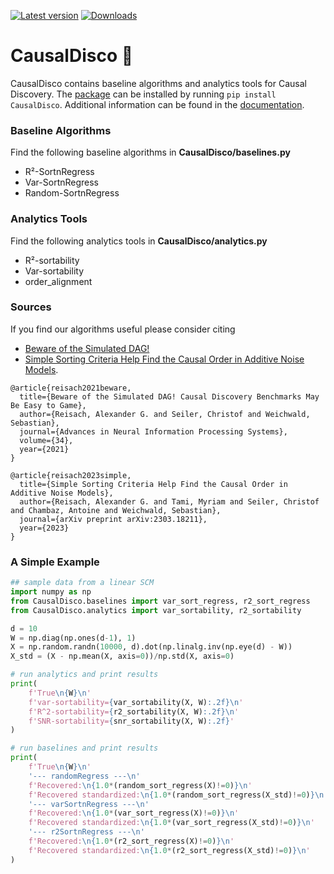[![Latest version](https://badge.fury.io/py/CausalDisco.svg)](https://badge.fury.io/py/CausalDisco)
[![Downloads](https://static.pepy.tech/personalized-badge/CausalDisco?period=total&units=international_system&left_color=grey&right_color=green&left_text=Downloads)](https://pepy.tech/project/CausalDisco)


# CausalDisco 🪩

CausalDisco contains baseline algorithms and analytics tools for Causal Discovery. The [package](https://pypi.org/project/CausalDisco/) can be installed by running `pip install CausalDisco`. Additional information can be found in the [documentation](https://causaldisco.github.io/CausalDisco/).

### Baseline Algorithms
Find the following baseline algorithms in __CausalDisco/baselines.py__
- R²-SortnRegress
- Var-SortnRegress
- Random-SortnRegress

### Analytics Tools
Find the following analytics tools in __CausalDisco/analytics.py__
- R²-sortability
- Var-sortability
- order_alignment

### Sources
If you find our algorithms useful please consider citing
- [Beware of the Simulated DAG!](https://proceedings.neurips.cc/paper_files/paper/2021/file/e987eff4a7c7b7e580d659feb6f60c1a-Supplemental.pdf)
- [Simple Sorting Criteria Help Find the Causal Order in Additive Noise Models](https://arxiv.org/abs/2303.18211).
```
@article{reisach2021beware,
  title={Beware of the Simulated DAG! Causal Discovery Benchmarks May Be Easy to Game},
  author={Reisach, Alexander G. and Seiler, Christof and Weichwald, Sebastian},
  journal={Advances in Neural Information Processing Systems},
  volume={34},
  year={2021}
}

@article{reisach2023simple,
  title={Simple Sorting Criteria Help Find the Causal Order in Additive Noise Models},
  author={Reisach, Alexander G. and Tami, Myriam and Seiler, Christof and Chambaz, Antoine and Weichwald, Sebastian},
  journal={arXiv preprint arXiv:2303.18211},
  year={2023}
}
```

### A Simple Example
```python
## sample data from a linear SCM
import numpy as np
from CausalDisco.baselines import var_sort_regress, r2_sort_regress
from CausalDisco.analytics import var_sortability, r2_sortability

d = 10
W = np.diag(np.ones(d-1), 1)
X = np.random.randn(10000, d).dot(np.linalg.inv(np.eye(d) - W))
X_std = (X - np.mean(X, axis=0))/np.std(X, axis=0)

# run analytics and print results
print(
    f'True\n{W}\n'
    f'var-sortability={var_sortability(X, W):.2f}\n'
    f'R^2-sortability={r2_sortability(X, W):.2f}\n'
    f'SNR-sortability={snr_sortability(X, W):.2f}'
)

# run baselines and print results
print(
    f'True\n{W}\n'
    '--- randomRegress ---\n'
    f'Recovered:\n{1.0*(random_sort_regress(X)!=0)}\n'
    f'Recovered standardized:\n{1.0*(random_sort_regress(X_std)!=0)}\n'
    '--- varSortnRegress ---\n'
    f'Recovered:\n{1.0*(var_sort_regress(X)!=0)}\n'
    f'Recovered standardized:\n{1.0*(var_sort_regress(X_std)!=0)}\n'
    '--- r2SortnRegress ---\n'
    f'Recovered:\n{1.0*(r2_sort_regress(X)!=0)}\n'
    f'Recovered standardized:\n{1.0*(r2_sort_regress(X_std)!=0)}\n'
)
```
